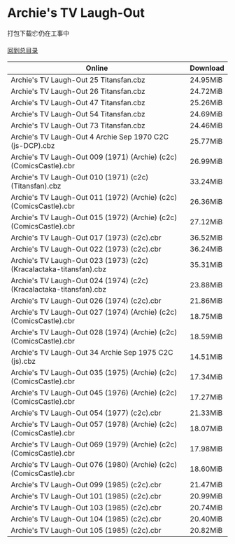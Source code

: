 # Archie's TV Laugh-Out

打包下载📦仍在工事中

[回到总目录](/Catalogs.md)







Online | Download
--- | ---
Archie's TV Laugh-Out 25 Titansfan.cbz | 24.95MiB
Archie's TV Laugh-Out 26 Titansfan.cbz | 24.72MiB
Archie's TV Laugh-Out 47 Titansfan.cbz | 25.26MiB
Archie's TV Laugh-Out 54 Titansfan.cbz | 24.69MiB
Archie's TV Laugh-Out 73 Titansfan.cbz | 24.46MiB
Archie's TV Laugh-Out 4 Archie Sep 1970 C2C (js-DCP).cbz | 25.77MiB
Archie's TV Laugh-Out 009 (1971) (Archie) (c2c) (ComicsCastle).cbr | 26.99MiB
Archie's TV Laugh-Out 010 (1971) (c2c) (Titansfan).cbz | 33.24MiB
Archie's TV Laugh-Out 011 (1972) (Archie) (c2c) (ComicsCastle).cbr | 26.36MiB
Archie's TV Laugh-Out 015 (1972) (Archie) (c2c) (ComicsCastle).cbr | 27.12MiB
Archie's TV Laugh-Out 017 (1973) (c2c).cbr | 36.52MiB
Archie's TV Laugh-Out 022 (1973) (c2c).cbr | 36.24MiB
Archie's TV Laugh-Out 023 (1973) (c2c) (Kracalactaka-titansfan).cbz | 35.31MiB
Archie's TV Laugh-Out 024 (1974) (c2c) (Kracalactaka-titansfan).cbz | 23.88MiB
Archie's TV Laugh-Out 026 (1974) (c2c).cbr | 21.86MiB
Archie's TV Laugh-Out 027 (1974) (Archie) (c2c) (ComicsCastle).cbr | 18.75MiB
Archie's TV Laugh-Out 028 (1974) (Archie) (c2c) (ComicsCastle).cbr | 18.59MiB
Archie's TV Laugh-Out 34 Archie Sep 1975 C2C (js).cbz | 14.51MiB
Archie's TV Laugh-Out 035 (1975) (Archie) (c2c) (ComicsCastle).cbr | 17.34MiB
Archie's TV Laugh-Out 045 (1976) (Archie) (c2c) (ComicsCastle).cbr | 17.27MiB
Archie's TV Laugh-Out 054 (1977) (c2c).cbr | 21.33MiB
Archie's TV Laugh-Out 057 (1978) (Archie) (c2c) (ComicsCastle).cbr | 18.07MiB
Archie's TV Laugh-Out 069 (1979) (Archie) (c2c) (ComicsCastle).cbr | 17.98MiB
Archie's TV Laugh-Out 076 (1980) (Archie) (c2c) (ComicsCastle).cbr | 18.60MiB
Archie's TV Laugh-Out 099 (1985) (c2c).cbr | 21.47MiB
Archie's TV Laugh-Out 101 (1985) (c2c).cbr | 20.99MiB
Archie's TV Laugh-Out 103 (1985) (c2c).cbr | 20.74MiB
Archie's TV Laugh-Out 104 (1985) (c2c).cbr | 20.40MiB
Archie's TV Laugh-Out 105 (1985) (c2c).cbr | 20.82MiB